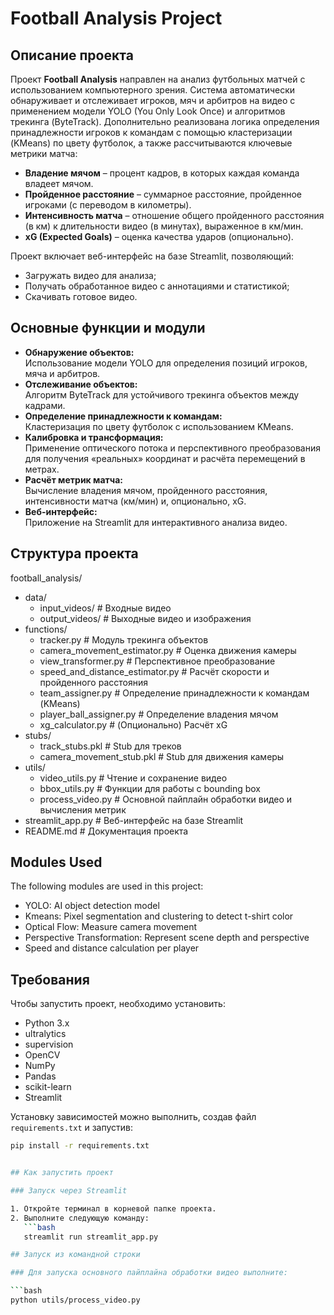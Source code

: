 # Football Analysis Project

## Описание проекта
Проект **Football Analysis** направлен на анализ футбольных матчей с использованием компьютерного зрения. Система автоматически обнаруживает и отслеживает игроков, мяч и арбитров на видео с применением модели YOLO (You Only Look Once) и алгоритмов трекинга (ByteTrack). Дополнительно реализована логика определения принадлежности игроков к командам с помощью кластеризации (KMeans) по цвету футболок, а также рассчитываются ключевые метрики матча:
- **Владение мячом** – процент кадров, в которых каждая команда владеет мячом.
- **Пройденное расстояние** – суммарное расстояние, пройденное игроками (с переводом в километры).
- **Интенсивность матча** – отношение общего пройденного расстояния (в км) к длительности видео (в минутах), выраженное в км/мин.
- **xG (Expected Goals)** – оценка качества ударов (опционально).

Проект включает веб-интерфейс на базе Streamlit, позволяющий:
- Загружать видео для анализа;
- Получать обработанное видео с аннотациями и статистикой;
- Скачивать готовое видео.

## Основные функции и модули
- **Обнаружение объектов:**  
  Использование модели YOLO для определения позиций игроков, мяча и арбитров.
- **Отслеживание объектов:**  
  Алгоритм ByteTrack для устойчивого трекинга объектов между кадрами.
- **Определение принадлежности к командам:**  
  Кластеризация по цвету футболок с использованием KMeans.
- **Калибровка и трансформация:**  
  Применение оптического потока и перспективного преобразования для получения «реальных» координат и расчёта перемещений в метрах.
- **Расчёт метрик матча:**  
  Вычисление владения мячом, пройденного расстояния, интенсивности матча (км/мин) и, опционально, xG.
- **Веб-интерфейс:**  
  Приложение на Streamlit для интерактивного анализа видео.

## Структура проекта

football_analysis/
- data/
  - input_videos/ # Входные видео
  - output_videos/ # Выходные видео и изображения 
- functions/
  - tracker.py # Модуль трекинга объектов
  - camera_movement_estimator.py # Оценка движения камеры
  - view_transformer.py # Перспективное преобразование
  - speed_and_distance_estimator.py # Расчёт скорости и пройденного расстояния
  - team_assigner.py # Определение принадлежности к командам (KMeans)
  - player_ball_assigner.py # Определение владения мячом
  - xg_calculator.py # (Опционально) Расчёт xG
- stubs/
  - track_stubs.pkl # Stub для треков
  - camera_movement_stub.pkl # Stub для движения камеры 
- utils/
  - video_utils.py # Чтение и сохранение видео
  - bbox_utils.py # Функции для работы с bounding box
  - process_video.py # Основной пайплайн обработки видео и вычисления метрик
- streamlit_app.py # Веб-интерфейс на базе Streamlit 
- README.md # Документация проекта

## Modules Used
The following modules are used in this project:
- YOLO: AI object detection model
- Kmeans: Pixel segmentation and clustering to detect t-shirt color
- Optical Flow: Measure camera movement
- Perspective Transformation: Represent scene depth and perspective
- Speed and distance calculation per player

## Требования
Чтобы запустить проект, необходимо установить:
- Python 3.x
- ultralytics
- supervision
- OpenCV
- NumPy
- Pandas
- scikit-learn
- Streamlit

Установку зависимостей можно выполнить, создав файл `requirements.txt` и запустив:
```bash
pip install -r requirements.txt


## Как запустить проект

### Запуск через Streamlit

1. Откройте терминал в корневой папке проекта.
2. Выполните следующую команду:
   ```bash
   streamlit run streamlit_app.py

## Запуск из командной строки

### Для запуска основного пайплайна обработки видео выполните:

```bash
python utils/process_video.py
